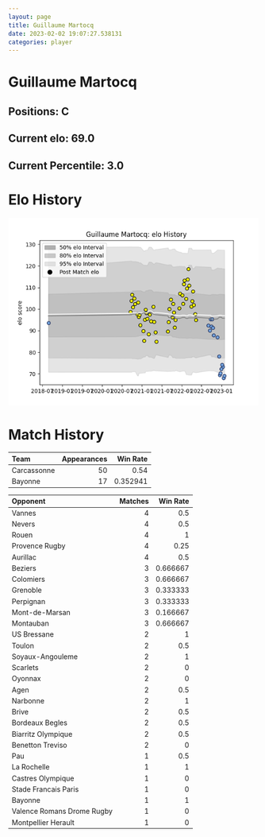```yaml
---  
layout: page  
title: Guillaume Martocq  
date: 2023-02-02 19:07:27.538131  
categories: player  
---
```

# Guillaume Martocq

## Positions: C

## Current elo: 69.0

## Current Percentile: 3.0

# Elo History


![elo history](history_GuillaumeMartocq.png)
# Match History


| Team        |   Appearances |   Win Rate |
|:------------|--------------:|-----------:|
| Carcassonne |            50 |   0.54     |
| Bayonne     |            17 |   0.352941 |

| Opponent                   |   Matches |   Win Rate |
|:---------------------------|----------:|-----------:|
| Vannes                     |         4 |   0.5      |
| Nevers                     |         4 |   0.5      |
| Rouen                      |         4 |   1        |
| Provence Rugby             |         4 |   0.25     |
| Aurillac                   |         4 |   0.5      |
| Beziers                    |         3 |   0.666667 |
| Colomiers                  |         3 |   0.666667 |
| Grenoble                   |         3 |   0.333333 |
| Perpignan                  |         3 |   0.333333 |
| Mont-de-Marsan             |         3 |   0.166667 |
| Montauban                  |         3 |   0.666667 |
| US Bressane                |         2 |   1        |
| Toulon                     |         2 |   0.5      |
| Soyaux-Angouleme           |         2 |   1        |
| Scarlets                   |         2 |   0        |
| Oyonnax                    |         2 |   0        |
| Agen                       |         2 |   0.5      |
| Narbonne                   |         2 |   1        |
| Brive                      |         2 |   0.5      |
| Bordeaux Begles            |         2 |   0.5      |
| Biarritz Olympique         |         2 |   0.5      |
| Benetton Treviso           |         2 |   0        |
| Pau                        |         1 |   0.5      |
| La Rochelle                |         1 |   1        |
| Castres Olympique          |         1 |   0        |
| Stade Francais Paris       |         1 |   0        |
| Bayonne                    |         1 |   1        |
| Valence Romans Drome Rugby |         1 |   0        |
| Montpellier Herault        |         1 |   0        |